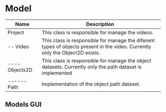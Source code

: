 # Model

| Name | Description |
|---|---|
|Project| This class is responsible for manage the videos. |
|-- Video| This class is responsible for manage the diferent types of objects present in the video. Currently only the Object2D exists. |
|---- Objects2D| This class is responsible for manage the object datasets. Currently only the path dataset is implemented|
|------ Path| Implementation of the object path dataset.|


## Models GUI